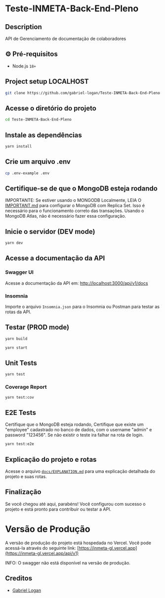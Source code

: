 # Teste-INMETA-Back-End-Pleno

## Description

API de Gerenciamento de documentação de colaboradores

## ⚙️ Pré-requisitos

- Node.js `18+`

## Project setup LOCALHOST

```bash
git clone https://github.com/gabriel-logan/Teste-INMETA-Back-End-Pleno
```

## Acesse o diretório do projeto

```bash
cd Teste-INMETA-Back-End-Pleno
```

## Instale as dependências

```bash
yarn install
```

## Crie um arquivo .env

```bash
cp .env-example .env
```

## Certifique-se de que o MongoDB esteja rodando

IMPORTANTE: Se estiver usando o MONGODB Localmente, LEIA O [IMPORTANT.md](docs/IMPORTANT.md) para configurar o MongoDB com Replica Set.
Isso é necessário para o funcionamento correto das transações. Usando o MongoDB Atlas, não é necessário fazer essa configuração.

## Inicie o servidor (DEV mode)

```bash
yarn dev
```

## Acesse a documentação da API

### Swagger UI
Acesse a documentação da API em: [http://localhost:3000/api/v1/docs](http://localhost:3000/api/v1/docs)
### Insomnia
Importe o arquivo `Insomnia.json` para o Insomnia ou Postman para testar as rotas da API.

## Testar (PROD mode)

```bash
yarn build
```

```bash
yarn start
```

## Unit Tests

```bash
yarn test
```

### Coverage Report

```bash
yarn test:cov
```

## E2E Tests

Certifique que o MongoDB esteja rodando,
Certifique que existe um "employee" cadastrado no banco de dados, com o username "admin" e password "123456".
Se não existir o teste ira falhar na rota de login.

```bash
yarn test:e2e
```

## Explicação do projeto e rotas

Acesse o arquivo [`docs/EXPLANATION.md`](docs/EXPLANATION.md) para uma explicação detalhada do projeto e suas rotas.

## Finalização

Se você chegou até aqui, parabéns! Você configurou com sucesso o projeto e está pronto para contribuir ou testar a API.

# Versão de Produção

A versão de produção do projeto está hospedada no Vercel. Você pode acessá-la através do seguinte link:
[https://inmeta-gl.vercel.app](https://inmeta-gl.vercel.app/api/v1)

INFO: O swagger não está disponível na versão de produção.

## Creditos
- [Gabriel Logan](https://github.com/gabriel-logan)
